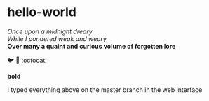 # hello-world

*Once upon a midnight dreary*  
_While I pondered weak and weary_  
**Over many a quaint and curious volume of forgotten lore**  

:bird: :tada: :octocat:

<b>bold</b>  

I typed everything above on the master branch in the web interface
